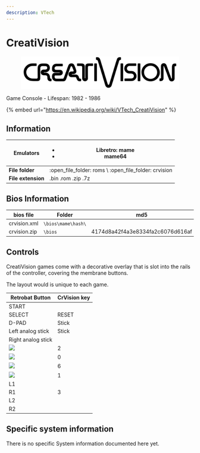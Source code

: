 ```yaml
---
description: VTech
---
```


# CreatiVision

<figure><img src="https://raw.githubusercontent.com/fabricecaruso/es-theme-carbon/52ff37c9e265587d006945a2ba695b5a962b3a3d/art/logos/creativision.svg" alt=""><figcaption></figcaption></figure>

Game Console - Lifespan: 1982 - 1986

{% embed url="https://en.wikipedia.org/wiki/VTech_CreatiVision" %}

## Information

| **Emulators**      | <ul><li>Libretro: mame</li><li>mame64</li></ul>           |
| ------------------ | --------------------------------------------------------- |
| **File folder**    | :open\_file\_folder: roms \ :open\_file\_folder: crvision |
| **File extension** | .bin .rom .zip .7z                                        |

## Bios Information

| bios file    | Folder             | md5                              |
| ------------ | ------------------ | -------------------------------- |
| crvision.xml | `\bios\mame\hash\` |                                  |
| crvision.zip | `\bios`            | 4174d8a42f4a3e8334fa2c6076d616af |

## Controls

CreatiVision games come with a decorative overlay that is slot into the rails of the controller, covering the membrane buttons.&#x20;

The layout would is unique to each game.

| Retrobat Button                                          | CrVision key |
| -------------------------------------------------------- | ------------ |
| START                                                    |              |
| SELECT                                                   | RESET        |
| D-PAD                                                    | Stick        |
| Left analog stick                                        | Stick        |
| Right analog stick                                       |              |
| ![](<../../../../.gitbook/assets/image (2) (1) (1).png>) | 2            |
| ![](<../../../../.gitbook/assets/image (1) (2) (1).png>) | 0            |
| ![](<../../../../.gitbook/assets/image (4) (1).png>)     | 6            |
| ![](<../../../../.gitbook/assets/image (3) (1) (2).png>) | 1            |
| L1                                                       |              |
| R1                                                       | 3            |
| L2                                                       |              |
| R2                                                       |              |

## Specific system information

There is no specific System information documented here yet.
